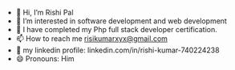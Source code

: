 - 👋 Hi, I’m Rishi Pal
- 👀 I’m interested in software development and web development
- 🌱 I have completed my Php full stack developer certification.
- 📫 How to reach me risikumarxyx@gmail.com
- 🔗 my linkedin profile: linkedin.com/in/rishi-kumar-740224238 
- 😄 Pronouns: Him

<!---
Rishipal44/Rishipal44 is a ✨ special ✨ repository because its `README.md` (this file) appears on your GitHub profile.
You can click the Preview link to take a look at your changes.
--->
